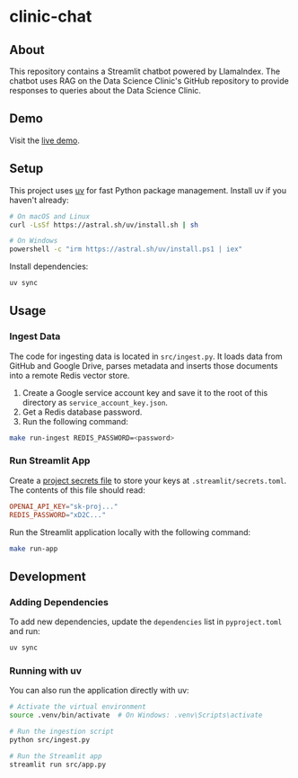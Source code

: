 # clinic-chat
## About
This repository contains a Streamlit chatbot powered by LlamaIndex. The chatbot uses RAG on the Data Science Clinic's GitHub repository to provide responses to queries about the Data Science Clinic.

## Demo
Visit the [live demo](https://clinic-chat.streamlit.app/). 

## Setup

This project uses [uv](https://docs.astral.sh/uv/) for fast Python package management. Install uv if you haven't already:

```bash
# On macOS and Linux
curl -LsSf https://astral.sh/uv/install.sh | sh

# On Windows
powershell -c "irm https://astral.sh/uv/install.ps1 | iex"
```

Install dependencies:
```bash
uv sync
```

## Usage

### Ingest Data
The code for ingesting data is located in `src/ingest.py`. It loads data from GitHub and Google Drive, parses metadata and inserts those documents into a remote Redis vector store.

1. Create a Google service account key and save it to the root of this directory as `service_account_key.json`.
2. Get a Redis database password.
3. Run the following command:
```bash
make run-ingest REDIS_PASSWORD=<password>
```

### Run Streamlit App
Create a [project secrets file](https://docs.streamlit.io/develop/concepts/connections/secrets-management) to store your keys at `.streamlit/secrets.toml`. The contents of this file should read:
```toml
OPENAI_API_KEY="sk-proj..."
REDIS_PASSWORD="xD2C..."
```

Run the Streamlit application locally with the following command:
```bash
make run-app
```

## Development

### Adding Dependencies
To add new dependencies, update the `dependencies` list in `pyproject.toml` and run:
```bash
uv sync
```

### Running with uv
You can also run the application directly with uv:
```bash
# Activate the virtual environment
source .venv/bin/activate  # On Windows: .venv\Scripts\activate

# Run the ingestion script
python src/ingest.py

# Run the Streamlit app
streamlit run src/app.py
```
